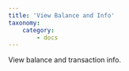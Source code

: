 ```yaml
---
title: 'View Balance and Info'
taxonomy:
    category:
        - docs
---
```


View balance and transaction info.